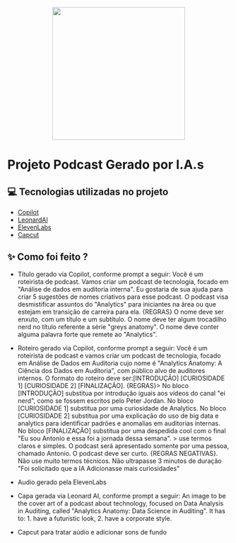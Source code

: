<p align="center">
<img 
    src="./assets/cover.png"
    width="300"
/>
</p>

# Projeto Podcast Gerado por I.A.s



## 💻 Tecnologias utilizadas no projeto

- [Copilot](https://copilot.microsoft.com/) 
- [LeonardAI](https://leonardo.ai/)
- [ElevenLabs](https://beta.elevenlabs.io/)
- [Capcut](https://www.capcut.com/pt-br/)

## ✨ Como foi feito ?

- Título gerado via Copilot, conforme prompt a seguir:
Você é um roteirista de podcast. Vamos criar um podcast de tecnologia, focado em "Análise de dados em auditoria interna". Eu gostaria de sua ajuda para criar 5 sugestões de nomes criativos para esse podcast. O podcast visa desmistificar assuntos do "Analytics" para iniciantes na área ou que estejam em transição de carreira para ela.
{REGRAS}
O nome deve ser enxuto, com um título e um subtítulo.
O nome deve ter algum trocadilho nerd no título referente a série "greys anatomy".
O nome deve conter alguma palavra forte que remete ao "Analytics".

- Roteiro gerado via Copilot, conforme prompt a seguir:
Você é um roteirista de podcast e vamos criar um podcast de tecnologia, focado em Análise de Dados em Auditoria cujo nome é "Analytics Anatomy: A Ciência dos Dados em Auditoria", com público alvo de auditores internos. 
O formato do roteiro deve ser:[INTRODUÇÃO] [CURIOSIDADE 1] [CURIOSIDADE 2] [FINALIZAÇÃO]. 
{REGRAS}> 
No bloco [INTRODUÇÃO] substitua por introdução iguais aos vídeos do canal "ei nerd", como se fossem escritos pelo Peter Jordan. 
No bloco [CURIOSIDADE 1] substitua por uma curiosidade de Analytics. 
No bloco [CURIOSIDADE 2] substitua por uma explicação do uso de big data e analytics para identificar padrões e anomalias em auditorias internas. 
No bloco [FINALIZAÇÃO] substitua por uma despedida cool com o final "Eu sou Antonio e essa foi a jornada dessa semana". > use termos claros e simples. 
O podcast será apresentado somente por uma pessoa, chamado Antonio. 
O podcast deve ser curto.
{REGRAS NEGATIVAS}. 
Não use muito termos técnicos. 
Não ultrapasse 3 minutos de duração
"Foi solicitado que a IA Adicionasse mais curiosidades"

- Audio gerado pela ElevenLabs

- Capa gerada via Leonard AI, conforme prompt a seguir:
An image to be the cover art of a podcast about technology, focused on Data Analysis in Auditing, called "Analytics Anatomy: Data Science in Auditing". It has to: 1. have a futuristic look, 2. have a corporate style.

- Capcut para tratar aúdio e adicionar sons de fundo

